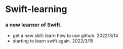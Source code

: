 # Swift-learning
### a new learner of Swift.  
- get a new skill: learn how to use github. 2022/3/14  
- starting to learn swift again. 2022/3/15 
